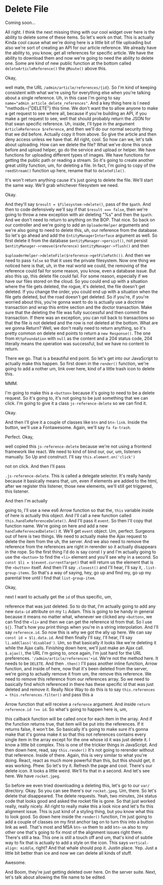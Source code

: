 # Delete File

Coming soon...

All right. I think the next missing thing with our cool widget over here is the
ability to delete some of these items. So let's work on that. This is actually Kinda
cool cause what we're doing here is a little bit of file uploading but also we're
sort of creating an API for our article reference. We already have the ability to,
you know, get all references for specific article. We have the ability to download
them and now we're going to need the ability to delete one. Some are kind of new
public function at the bottom called `deleteArticleReference()` the `@Route()`
above this.

Okay,

well mate, the URL `/admin/article/references/{id}`. So I'm kind
of keeping consistent with what we're using for everything else when you're talking
about a single reference. Uh, in this case I'm going to say 
`name="admin_article_delete_references"`. And a key thing here is I need 
"methods={"DELETE"} this time. We
don't want the to allow anyone to make a get request to see where all, because if
you're building an API, if you make a get request to see, well that should probably
return the JSON for that swan specific reference. Uh, inside, I'll type in the
argument `ArticleReference $reference`, and then we'll do our normal security thing
that we did before. Actually copy it from above. So give the article and then deny
access unless we have that. All right, cool. So how can we, let's talk about
uploading. How can we delete the file? What we've done this once before and upload
helper, go do the service and upload or helper. We have functions for uploading
different types of images. We have functions for getting the public path or reading a
stream. So it's going to create another great utility function, um, for deleting a
file. In fact, I'm going to copy of the `reedStream()` function up here, rename that to
`deleteFile()`.

It's won't return anything cause it's just going to delete the file. We'll start the
same way. We'll grab whichever filesystem we need.

Okay.

And they'll say `$result = $filesystem->delete()`, pass of the `$path`. And then to code
defensively we'll say if that `$result === false`, then we're going to throw a new
exception with air deleting "%s" and then the `$path`. And we don't need to return
to anything on the BOP. That nice. So back on our controller and we're going to add
an `UploaderHelper` arguments and we're also going to need to delete this, uh, our
reference from the database. So let's go ahead and add the `EntityManagerInterface`
argument as well. So first delete it from the database `$entityManager->persist()`, not
persist `$entityManager->remove($reference)` `$entityManager->flush()` and then

`$uploaderHelper->deleteFile($reference->getFilePath())`. And then we need
to pass `false` so that it uses the private filesystem. Now one thing we noticed here
is that, uh, in the real world we could, the removing of the reference could fail for
some reason, you know, even a database issue. But also this up, this delete file
could fail. For some reason, especially if we have our files stored on the cloud. So
you could end up with a situation where the file gets deleted, the rogue, it's
deleted, the file doesn't get deleted. If you change the order, you could end up with
a situation when the file gets deleted, but the road doesn't get deleted. So if
you're, if you're worried about this, you're gonna want to do is actually use a
doctrine transaction and wrap this entire section and the doctor transaction. Make
sure that the deleting the file was fully successful and then commit the transaction.
If there was an exception, you can roll back to transactions so that the file is not
deleted and the row is not deleted at the bottom. What are we gonna Return? Well, we
don't really need to return anything, so it's pretty common on delete end points to
return a `new Response()`. The one from `HttpFoundation` with `null` as the content 
and a 204 status code, 204 literally means the operation was successful, but we
have no content to return.

There we go. That is a beautiful end point. So let's get into our JavaScript to
actually make this happen. So first down in the `render()` function, we're going to add a
nother um, link over here, kind of a little trash icon to delete this.

MMM.

I'm going to make this a `<button>` because it's going to need to be a delete request. So
it's going to, it's not going to be just something that we can click. I'm going to
give it a class `js-reference-delete` so we can find it.

Okay.

And then I'll give it a couple of classes like `btn` and `btn-link`. Inside the button,
we'll use a Fontawesome. Again, we'll say `fa fa-trash`.

Perfect. Okay,

well copied this `js-reference-delete` because we're not using a frontend framework
like react. We need to kind of bind our, our, um, listeners manually. So Up and
construct. I'll say `this.element.on('click')`

not on click. And then I'll pass

`.js-reference-delete`. This is called a delegate selector. It's really handy
because it basically means that, um, even if elements are added to the html, after we
register this listener, those new elements, we'll still get triggered, this listener.

And then I'm actually

going to, I'll use a new es6 Arrow function so that the, `this` variable inside of here
is actually this object. And I'll call a new function called `this.handleReferenceDelete()`.
And I'll pass it `event`. So then I'll copy that function name. We're going on
here and add a new `handleReferencedDelete()` it. We'll get `event` object. Um,
perfect. Surgeons out of here is two things. We need to actually make the Ajax
request to delete the item from the uh, the server. And we also need to remove the
reference from the references are right in rerender so it actually disappears in the
rope. So the first thing I'd do is say const l y and I'm actually going to use the
`<button>` to find the `<li>` element and you'll see why in a second. So 
`const $li = $(event.currentTarget)` that will return us the element
that is the `<button>` itself. And then I'll say  `.closest()` and I'll hear, I'll say it,
`.list-group-items`. So that's a way of saying, hey, go up and find my, go up
my parental tree until I find that `list-group-item`.

Okay,

next I want to actually get the `id` of thus specific, um,

reference that was just deleted. So to do that, I'm actually going to add any new
`data-id` attribute on my `li` Adam. This is going to be handy in general because
it means no matter what, whenever we clicked any `<button>`, we can find the `<li>` and then
we can get the reference id from that. So I use `${}`. That's how you print things 
when you're in a string interpolation. And I'll
say `reference.id`. So now this is why we got the ally up here. We can say 
`const id = $li.data.id`. And then finally I'll say, I'll hear, I'll
say `li.addClass('disabled')`. Um, so that basically it looks like we're
deleting it while the Ajax calls. Finishing down here, we'll just make an Ajax call.
`$.ajax()`, the URL I'm going to, once again, I'm just hard for the URL
preferences. `'/admin/article/references'+id`. We're not the method here.
It needs to be `DELETE`. And then `.then()` I'll pass another inline function,
Arrow function, and inside of here, now that it's been deleted from the server, we're
going to actually remove it from um, the remove this reference. We need to remove
this reference from our references array. So we need to basically find which
referenced in there has these specific id that was just deleted and remove it. Really
Nice Way to do this is to say `this.references = this.references.filter()` and pass
this a

Arrow function that will receive a `reference` argument. And inside 
`return reference.id !== id`. So what's going to happen here is, um,

this callback function will be called once for each item in the array. And if the
function returns true, that item will be put into the references. If it returns
false, it won't be. So basically it's going to make sure it's gonna make that it's
gonna make it so that this not references contains every single item in the array
except for the one whose id it was just delete it. I know a little bit complex. This
is one of the trickier things in JavaScript. And then down here, read, say `this.render()`
It's not going to rerender without that reference. Inside of there. Again,
this is very similar to what you're doing. React, react as much more powerful than
this, but this should get, it was working. Phew. So let's try it. Refresh the page
and cool. There's our delete icon. It looks a little weird. We'll fix that in a
second. And let's see here. We have `rocket.jpeg`.

So before we even tried downloading a deleting this, let's go to our `var/` directory.
Okay. So you can see there's our `rocket.jpeg`. Um, there. So let's delete that
disappeared. The delete requests. Yeah, two minutes, `204` status code that
looks good and asked the rocket file is gone. So that just worked really, really
nicely. All right to really make this a look nice and let's fix this alignment issue.
This is just kind of a styling thing, but you know what this to look good. So down
here inside the `render()` function, I'm just going to add a couple of classes on my
first anchor tag on to turn this into a button link as well. That's most and MSA 
`btn-sm` them to add `btn-sm` also to my other one that's going to fix most of
the alignment issues right there. There's still a tea. This one is still a touch off
and um, that's kind of subtle way to fix that is actually to add a style on the icon.
This says `vertical-align: middle`, right? And that whale should pop it. Justin place.
Yep. Just a little bit better than ice and now we can delete all kinds of stuff.

Awesome.

And Boom, they're just getting deleted over here. On the server suite. Next, let's
talk about allowing the file name to be edited.